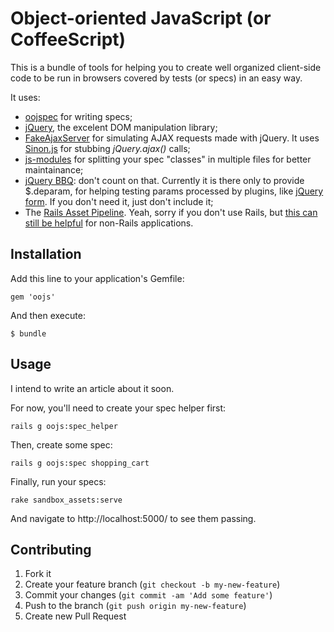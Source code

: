 # Object-oriented JavaScript (or CoffeeScript)

This is a bundle of tools for helping you to create well organized client-side
code to be run in browsers covered by tests (or specs) in an easy way.

It uses:

- [oojspec](https://github.com/rosenfeld/oojspec) for writing specs;
- [jQuery](http://jquery.com/), the excelent DOM manipulation library;
- [FakeAjaxServer](https://github.com/rosenfeld/fake-ajax-server) for
simulating AJAX requests made with jQuery. It uses
[Sinon.js](http://sinonjs.org/) for stubbing _jQuery.ajax()_ calls;
- [js-modules](https://github.com/rosenfeld/js-modules) for splitting
your spec "classes" in multiple files for better maintainance;
- [jQuery BBQ](https://github.com/cowboy/jquery-bbq/):
don't count on that. Currently it is there only to provide $.deparam,
for helping testing params processed by plugins, like
[jQuery form](http://jquery.malsup.com/form/). If you don't need
it, just don't include it;
- The [Rails Asset Pipeline](http://guides.rubyonrails.org/asset_pipeline.html).
Yeah, sorry if you don't use Rails, but
[this can still be helpful](https://github.com/rosenfeld/oojs_assets_enabler/tree/oojs)
for non-Rails applications.

## Installation

Add this line to your application's Gemfile:

    gem 'oojs'

And then execute:

    $ bundle

## Usage

I intend to write an article about it soon.

For now, you'll need to create your spec helper first:

    rails g oojs:spec_helper

Then, create some spec:

    rails g oojs:spec shopping_cart

Finally, run your specs:

    rake sandbox_assets:serve

And navigate to http://localhost:5000/ to see them passing.

## Contributing

1. Fork it
2. Create your feature branch (`git checkout -b my-new-feature`)
3. Commit your changes (`git commit -am 'Add some feature'`)
4. Push to the branch (`git push origin my-new-feature`)
5. Create new Pull Request
